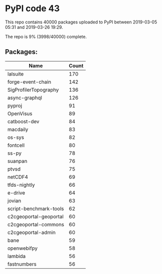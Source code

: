 # PyPI code 43

This repo contains 40000 packages uploaded to PyPI between 
2019-03-05 05:31 and 2019-03-26 19:29.

The repo is 9% (3998/40000) complete.

## Packages:

| Name  | Count |
| ----- | ----- |
| lalsuite | 170 |
| forge-event-chain | 142 |
| SigProfilerTopography | 136 |
| async-graphql | 126 |
| pyproj | 91 |
| OpenVisus | 89 |
| catboost-dev | 84 |
| macdaily | 83 |
| os-sys | 82 |
| fontcell | 80 |
| ss-py | 78 |
| suanpan | 76 |
| ptvsd | 75 |
| netCDF4 | 69 |
| tfds-nightly | 66 |
| e-drive | 64 |
| jovian | 63 |
| script-benchmark-tools | 62 |
| c2cgeoportal-geoportal | 60 |
| c2cgeoportal-commons | 60 |
| c2cgeoportal-admin | 60 |
| bane | 59 |
| openwebifpy | 58 |
| lambida | 56 |
| fastnumbers | 56 |


